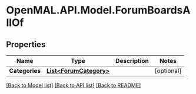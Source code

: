# OpenMAL.API.Model.ForumBoardsAllOf
## Properties

Name | Type | Description | Notes
------------ | ------------- | ------------- | -------------
**Categories** | [**List&lt;ForumCategory&gt;**](ForumCategory.md) |  | [optional] 

[[Back to Model list]](../README.md#documentation-for-models) [[Back to API list]](../README.md#documentation-for-api-endpoints) [[Back to README]](../README.md)

